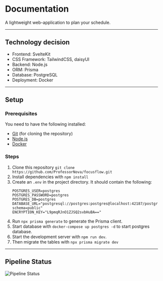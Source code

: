 # Documentation

A lightweight web-application to plan your schedule.

---

## Technology decision

- Frontend: SvelteKit
- CSS Framework: TailwindCSS, daisyUI
- Backend: Node.js
- ORM: Prisma
- Database: PostgreSQL
- Deployment: Docker

---

## Setup

### Prerequisites

You need to have the following installed:

- [Git](https://git-scm.com/downloads) (for cloning the repository)
- [Node.js](https://nodejs.org/en/download/)
- [Docker](https://www.docker.com/get-started)

### Steps

1. Clone this repository `git clone https://github.com/ProfessorNova/focusflow.git`
2. Install dependencies with `npm install`
3. Create an `.env` in the project directory. It should contain the following:
   ```dotenv
   POSTGRES_USER=postgres
   POSTGRES_PASSWORD=postgres
   POSTGRES_DB=postgres
   DATABASE_URL="postgresql://postgres:postgres@localhost:42187/postgres?schema=public"
   ENCRYPTION_KEY="L9pmqRJnO1ZJSQ2svbHuBA=="
   ```
4. Run `npx prisma generate` to generate the Prisma client.
5. Start database with `docker-compose up postgres -d` to start postgres database.
6. Start the development server with `npm run dev`.
7. Then migrate the tables with `npx prisma migrate dev`

---

## Pipeline Status

![Pipeline Status](https://github.com/ProfessorNova/focusflow/actions/workflows/ci.yml/badge.svg)